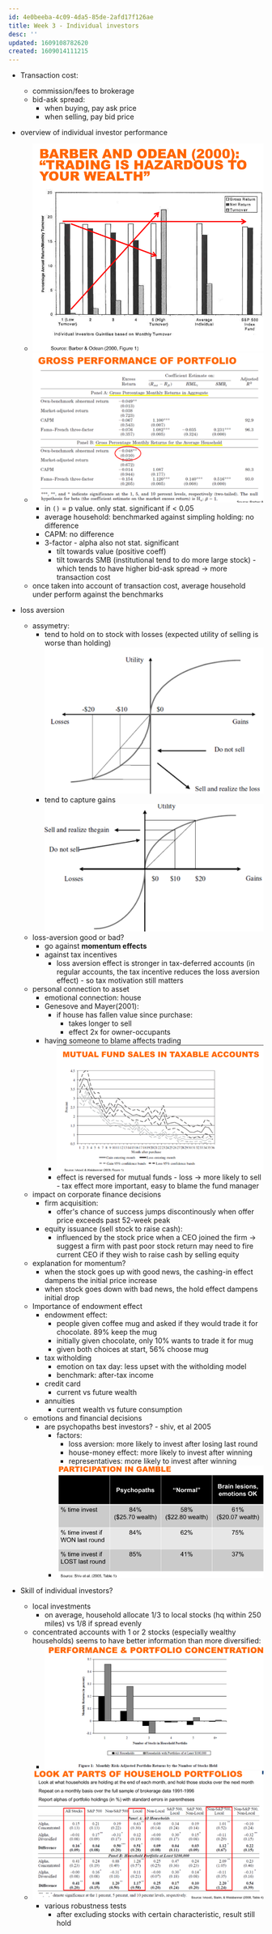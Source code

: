 ```yaml
---
id: 4e0beeba-4c09-4da5-85de-2afd17f126ae
title: Week 3 - Individual investors
desc: ''
updated: 1609108782620
created: 1609014111215
---
```


- Transaction cost:
    - commission/fees to brokerage
    - bid-ask spread:
        - when buying, pay ask price
        - when selling, pay bid price
- overview of individual investor performance 
    - ![](/assets/images/2020-12-26-15-28-28.png)
    - ![](/assets/images/2020-12-26-16-15-30.png)
        - in `()` = p value. only stat. significant if < 0.05  
        - average household: benchmarked against simpling holding: no difference 
        - CAPM: no difference
        - 3-factor - alpha also not stat. significant
            - tilt towards value (positive coeff)
            - tilt towards SMB (institutional tend to do more large stock) - which tends to have higher bid-ask spread -> more transaction cost
    - once taken into account of transaction cost, average household under perform against the benchmarks

- loss aversion
    - assymetry:
        - tend to hold on to stock with losses (expected utility of selling is worse than holding)
            ![](/assets/images/2020-12-26-16-25-19.png) 
        - tend to capture gains 
            ![](/assets/images/2020-12-26-16-26-19.png)
    - loss-aversion good or bad?
        - go against **momentum effects**
        - against tax incentives
            - loss aversion effect is stronger in tax-deferred accounts (in regular accounts, the tax incentive reduces the loss aversion effect) - so tax motivation still matters  
    - personal connection to asset
        - emotional connection: house 
        - Genesove and Mayer(2001):
            - if house has fallen value since purchase:
                - takes longer to sell
                - effect 2x for owner-occupants
        - having someone to blame affects trading
            - ![](/assets/images/2020-12-26-16-51-07.png)
            - effect is reversed for mutual funds - loss -> more likely to sell - tax effect more important, easy to blame the fund manager
    -  impact on corporate finance decisions       
        - firm acquisition: 
            - offer's chance of success jumps discontinously when offer price exceeds past 52-week peak
        - equity issuance (sell stock to raise cash):
            - influenced by the stock price when a CEO joined the firm
                -> suggest a firm with past poor stock return may need to fire current CEO if they wish to raise cash by selling equity
    - explanation for momentum?
        - when the stock goes up with good news, the cashing-in effect dampens the initial price increase
        - when stock goes down with bad news, the hold effect dampens initial drop
    - Importance of endowment effect
        - endowment effect:
            - people given coffee mug and asked if they would trade it for chocolate. 89% keep the mug
            - initially given chocolate, only 10% wants to trade it for mug
            - given both choices at start, 56% choose mug
        - tax witholding 
            - emotion on tax day: less upset with the witholding model
            - benchmark: after-tax income
        - credit card 
            - current vs future wealth
        - annuities
            - current wealth vs future consumption 
    - emotions and financial decisions
        - are psychopaths best investors? - shiv, et al 2005 
            - factors:
                - loss aversion: more likely to invest after losing last round
                - house-money effect: more likely to invest after winning
                - representatives: more likely to invest after winning
           - ![](/assets/images/2020-12-27-17-07-33.png)
- Skill of individual investors?
    - local investments
        - on average, household allocate 1/3 to local stocks (hq within 250 miles) vs 1/8 if spread evenly 
    - concentrated accounts with 1 or 2 stocks (especially wealthy households) seems to have better information than more diversified:
        - ![](/assets/images/2020-12-27-17-28-46.png)
    - ![](/assets/images/2020-12-27-17-34-51.png)
        - various robustness tests 
            - after excluding stocks with certain characteristic, result still hold